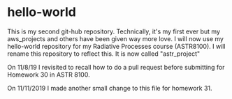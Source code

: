 # hello-world
This is my second git-hub repository. Technically, it's my first ever but my aws_projects and others have been given way more love. I will now use my hello-world repository for my Radiative Processes course (ASTR8100). I will rename this repository to reflect this. It is now called "astr_project" 

On 11/8/19 I revisited to recall how to do a pull request before submitting for Homework 30 in ASTR 8100.

On 11/11/2019 I made another small change to this file for homework 31.